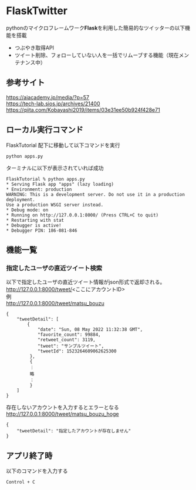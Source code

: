 # FlaskTwitter
pythonのマイクロフレームワーク**Flask**を利用した簡易的なツイッターの以下機能を搭載
- つぶやき取得API
- ツイート削除、フォローしていない人を一括でリムーブする機能（現在メンテナンス中）


## 参考サイト
https://aiacademy.jp/media/?p=57<br>
https://tech-lab.sios.jp/archives/21400<br>
https://qiita.com/Kobayashi2019/items/03e31ee50b924f428e71<br>

## ローカル実行コマンド
FlaskTutorial 配下に移動して以下コマンドを実行
```
python apps.py
```
ターミナルに以下が表示されていれば成功
```
FlaskTutorial % python apps.py
* Serving Flask app "apps" (lazy loading)
* Environment: production
WARNING: This is a development server. Do not use it in a production deployment.
Use a production WSGI server instead.
* Debug mode: on
* Running on http://127.0.0.1:8000/ (Press CTRL+C to quit)
* Restarting with stat
* Debugger is active!
* Debugger PIN: 186-081-846
```

## 機能一覧
### 指定したユーザの直近ツイート検索
以下で指定したユーザの直近ツイート情報がjson形式で返却される。<br>
http://127.0.0.1:8000/tweet/<ここにアカウントID><br>
例<br>
http://127.0.0.1:8000/tweet/matsu_bouzu
```
{
    "tweetDetail": [
        {
            "date": "Sun, 08 May 2022 11:32:38 GMT",
            "favorite_count": 99884,
            "retweet_count": 3119,
            "tweet": "サンプルツイート",
            "tweetId": 1523264609062625300
         },
         {
         ︙
         略
         ︙
         }
    ]
}
```
存在しないアカウントを入力するとエラーとなる<br>
http://127.0.0.1:8000/tweet/matsu_bouzu_hoge
```
{
    "tweetDetail": "指定したアカウントが存在しません"
}
```


## アプリ終了時
以下のコマンドを入力する
```
Control + C
```
